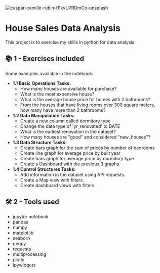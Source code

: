 
![caspar-camille-rubin-fPkvU7RDmCo-unsplash](https://user-images.githubusercontent.com/66270476/147404781-f117074c-3bc0-4f3b-ae4e-98f58891c9d0.jpg)

<h1> House Sales Data Analysis </h1>

<p>This project is to exercise my skills in python for data analysis</p>

<h2> 📚 1 - Exercises included </h2>
<p>Some examples available in the notebook:</p>
<ul>
<li><b>1.1 Basic Operations Tasks: </b>
 <ul>
    <li>How many houses are available for purchase?</li>
    <li>What is the most expensive house?</li>
    <li>What is the average house price for homes with 2 bathrooms?</li>
    <li>From the houses that have living rooms over 300 square meters, how many have more than 2 bathrooms?</li>
 </ul></li>
<li><b>1.2 Data Manipulation Tasks: </b><ul>
    <li>Create a new column called dormitory type</li>
    <li>Change the data type of 'yr_renovated' to DATE</li>
    <li>What is the earliest renovation in the dataset?</li>
    <li>How many houses are "good" and considered "new_houses"?</li>
 </ul></li>
<li><b>1.3 Data Structure Tasks: </b><ul>
    <li>Create bars graph for the sum of prices by number of bedrooms</li>
    <li>Create line graph for average price by built year</li>
    <li>Create bars graph for average price by dormitory type</li>
    <li>Create a Dashboard with the previous 3 graphs.</li>
 </ul></li>
<li><b>1.4 Control Structures Tasks: </b><ul>
    <li>Add information in the dataset using API requests.</li>
    <li>Create a Map view with filters.</li>
    <li>Create dashboard views with filters.</li>
 </ul></li>
</ul>


<h2> 🛠 2 - Tools used </h2>
<ul>
 <li>jupyter notebook</li>
 <li>pandas</li>
 <li>numpy</li>
 <li>matplotlib</li>
 <li>seaborn</li>
 <li>geopy</li>
 <li>requests</li>
 <li>multiprocessing</li>
 <li>plotly</li>
 <li>ipywidgets</li>
</ul>

